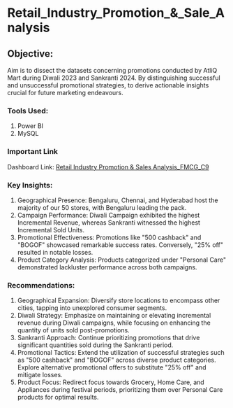 # Retail_Industry_Promotion_&_Sale_Analysis
## Objective: ##
Aim is to dissect the datasets concerning promotions conducted by AtliQ Mart during Diwali 2023 and Sankranti 2024. By distinguishing successful and unsuccessful promotional strategies, to derive actionable insights crucial for future marketing endeavours.

### Tools Used: ###
1. Power BI
2. MySQL


### Important Link ### 
Dashboard Link: [Retail Industry Promotion & Sales Analysis_FMCG_C9](https://app.powerbi.com/view?r=eyJrIjoiZmM0NmEwYTUtNTUwMS00YTEzLWJhNWUtZGI1ZGMyODlkNjc4IiwidCI6ImM2ZTU0OWIzLTVmNDUtNDAzMi1hYWU5LWQ0MjQ0ZGM1YjJjNCJ9)


### Key Insights: ###
1. 	Geographical Presence: Bengaluru, Chennai, and Hyderabad host the majority of our 50 stores, with Bengaluru leading the pack.
2.  Campaign Performance: Diwali Campaign exhibited the highest Incremental Revenue, whereas Sankranti witnessed the highest Incremental Sold Units.
3. 	Promotional Effectiveness: Promotions like "500 cashback" and "BOGOF" showcased remarkable success rates. Conversely, "25% off" resulted in notable losses.
4.  Product Category Analysis: Products categorized under "Personal Care" demonstrated lackluster performance across both campaigns.


### Recommendations: ###
1.	Geographical Expansion: Diversify store locations to encompass other cities, tapping into unexplored consumer segments.
2.	Diwali Strategy: Emphasize on maintaining or elevating incremental revenue during Diwali campaigns, while focusing on enhancing the quantity of units sold post-promotions.
3.	Sankranti Approach: Continue prioritizing promotions that drive significant quantities sold during the Sankranti period.
4.	Promotional Tactics: Extend the utilization of successful strategies such as "500 cashback" and "BOGOF" across diverse product categories. Explore alternative promotional offers to substitute "25% off" and mitigate losses.
5.	Product Focus: Redirect focus towards Grocery, Home Care, and Appliances during festival periods, prioritizing them over Personal Care products for optimal results.




